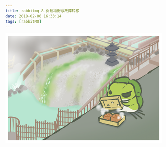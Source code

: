 ```yaml
---
title: rabbitmq-8-负载均衡与故障转移
date: 2018-02-06 16:33:14
tags: [rabbitMQ]
---
```


![jvm装载步骤](rabbitmq-8-负载均衡与故障转移/r8.png)